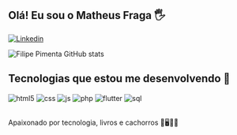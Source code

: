 ## Olá! Eu sou o Matheus Fraga 🖐️

[![Linkedin](https://img.shields.io/badge/LinkedIn-0077B5?style=for-the-badge&logo=linkedin&logoColor=white)](https://www.linkedin.com/in/filipefavero/)

![Filipe Pimenta GitHub stats](https://github-readme-stats.vercel.app/api?username=Lipepimenta&show_icons=true&theme=dracula&count_private=true)

## Tecnologias que estou me desenvolvendo 📌

<div style="display: inline_block">
  <img align="center" alt="html5" src="https://img.shields.io/badge/HTML5-E34F26?style=for-the-badge&logo=html5&logoColor=white" />
  <img align="center" alt="css" src="https://img.shields.io/badge/CSS3-1572B6?style=for-the-badge&logo=css3&logoColor=white" />
  <img align="center" alt="js" src="https://img.shields.io/badge/JavaScript-F7DF1E?style=for-the-badge&logo=javascript&logoColor=black" />
  <img align="center" alt="php" src="https://img.shields.io/badge/PHP-777BB4?style=for-the-badge&logo=php&logoColor=white" />
  <img align="center" alt="flutter" src="https://img.shields.io/badge/Flutter-02569B?style=for-the-badge&logo=flutter&logoColor=white" />
  <img align="center" alt="sql" src="https://img.shields.io/badge/MySQL-005C84?style=for-the-badge&logo=mysql&logoColor=white" />
</div><br/>

Apaixonado por tecnologia, livros e cachorros 🧡🖥️📖🐾
